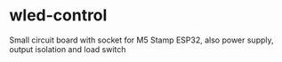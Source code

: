 # wled-control
Small circuit board with socket for M5 Stamp ESP32, also power supply, output isolation and load switch
